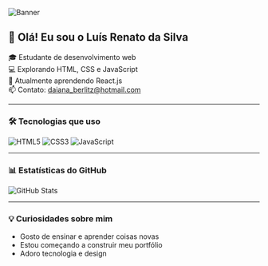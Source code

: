 ![Banner](https://via.placeholder.com/800x200?text=Bem-vindo+ao+meu+GitHub)

## 👋 Olá! Eu sou o Luís Renato da Silva

🎓 Estudante de desenvolvimento web  
💻 Explorando HTML, CSS e JavaScript  
🌱 Atualmente aprendendo React.js  
📫 Contato: daiana_berlitz@hotmail.com  

---

### 🛠️ Tecnologias que uso
![HTML5](https://img.shields.io/badge/HTML5-E34F26?logo=html5&logoColor=white)
![CSS3](https://img.shields.io/badge/CSS3-1572B6?logo=css3&logoColor=white)
![JavaScript](https://img.shields.io/badge/JavaScript-F7DF1E?logo=javascript&logoColor=black)

---

### 📊 Estatísticas do GitHub
![GitHub Stats](https://github-readme-stats.vercel.app/api?username=luis28silva&show_icons=true&theme=tokyonight)

---

### 💡 Curiosidades sobre mim
- Gosto de ensinar e aprender coisas novas  
- Estou começando a construir meu portfólio  
- Adoro tecnologia e design
